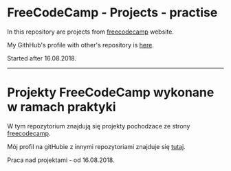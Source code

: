 # FreeCodeCamp - Projects - practise

In this repository are projects from [freecodecamp](https://www.freecodecamp.org/) website.

My GithHub's profile with other's repository is [here](https://github.com/katarzyna-stepczynska).

Started after 16.08.2018.

***

# Projekty FreeCodeCamp wykonane w ramach praktyki

W tym repozytorium znajdują się projekty pochodzace ze strony [freecodecamp](https://www.freecodecamp.org/).

Mój profil na gitHubie z innymi repozytoriami znajduje się [tutaj](https://github.com/katarzyna-stepczynska).

Praca nad projektami - od 16.08.2018.
